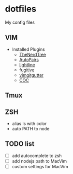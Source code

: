 # dotfiles
My config files

## VIM
* Installed Plugins
  * [TheNerdTree](https://github.com/scrooloose/nerdtree)
  * [AutoPairs](https://github.com/jiangmiao/auto-pairs)
  * [lightline](https://github.com/itchyny/lightline.vim)
  * [fugitive](https://github.com/tpope/vim-fugitive)
  * [vimgitgutter](https://github.com/airblade/vim-gitgutter)
  * [COC](https://github.com/neoclide/coc.nvim)
## Tmux
## ZSH
  * alias ls with color
  * auto PATH to node
## TODO list 
  * [ ] add autocomplete to zsh
  * [ ] add nodejs path to MacVim
  * [ ] custom settings for MacVim
